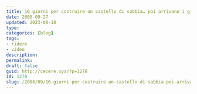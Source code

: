 ```yaml
---
title: 16 giorni per costruire un castello di sabbia… poi arrivano i giornalisti…
date: 2008-09-27
updated: 2023-08-18
type: 
categories: [blog]
tags:
- ridere
- video
description: 
permalink: 
draft: false
guid: http://cecere.xyz/?p=1278
id: 1278
slug: /2008/09/16-giorni-per-costruire-un-castello-di-sabbia-poi-arrivano-i-giornalisti/
---
```


